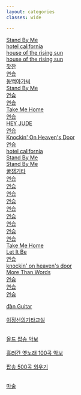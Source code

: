 ```yaml
---
layout: categories
classes: wide

--- 
```


[Stand By Me](https://www.youtube.com/shorts/vgQinQVMgXA)<br>
[hotel california](https://www.youtube.com/shorts/FyaOammZ4iQ)<br>
[house of the rising sun](https://www.youtube.com/shorts/FBSIMvT2O2Y)<br> 
[house of the rising sun](https://www.youtube.com/shorts/31LA_X1hH4I)<br> 
[찻잔](https://www.youtube.com/watch?v=YKnTgiKCLkY)<br>
[연습](https://www.youtube.com/shorts/zp3Pinfpwfs)<br>
[동백아가씨](https://www.youtube.com/shorts/r27ld7l52hM)<br>
[Stand By Me](https://www.youtube.com/shorts/hrtYT-my5i8)<br>
[연습](https://www.youtube.com/shorts/LwEa9qSADHc)<br>
[연습](https://www.youtube.com/shorts/F3G-zGMTIs0)<br>
[Take Me Home](https://www.youtube.com/shorts/vljvKKXxOgY)<br>
[연습](https://www.youtube.com/shorts/QdlDfiUZhxg)<br>
[HEY JUDE](https://www.youtube.com/shorts/seT7x5K3A6o)<br>
[연습](https://www.youtube.com/shorts/vjvvxqzIJB4)<br>
[Knockin' On Heaven's Door](https://www.youtube.com/shorts/l7QwdRIGnzo)<br>
[연습](https://www.youtube.com/shorts/31LA_X1hH4I)<br>
[hotel california](https://www.youtube.com/shorts/FyaOammZ4iQ)<br>
[Stand By Me](https://www.youtube.com/shorts/vgQinQVMgXA)<br>
[Stand By Me](https://www.youtube.com/shorts/cagM2YaL0W0)<br>
[꿀잼기타](https://www.youtube.com/@honeyjamguitar)<br>
[연습](https://www.youtube.com/shorts/iaERr3Usekg)<br>
[연습](https://www.youtube.com/shorts/NrZvUQQNDa8)<br>
[연습](https://www.youtube.com/shorts/g0jmK_CojBE)<br>
[연습](https://www.youtube.com/shorts/xXCEV1Gq9qU)<br>
[연습](https://www.youtube.com/shorts/5aXoCoGLR58)<br>
[연습](https://www.youtube.com/shorts/GwAh3qouwuI)<br>
[연습](https://www.youtube.com/shorts/A02E3PVNoxk)<br>
[연습](https://www.youtube.com/shorts/CIIRdsuwxfg)<br>
[연습](https://www.youtube.com/shorts/cGorgcizDHk)<br>
[Take Me Home](https://www.youtube.com/shorts/VM4tmmeTmxk)<br>
[Let It Be](https://www.youtube.com/shorts/oFvKXGIx1PM)<br>
[연습](https://www.youtube.com/shorts/8SSYLq4FfoA)<br>
[knockin' on heaven's door](https://www.youtube.com/shorts/P2kvj7Phgto)<br>
[More Than Words](https://www.youtube.com/shorts/he8SRrkCpZY)<br>
[연습](https://www.youtube.com/shorts/Ob0hi_AwWD8)<br>
[연습](https://www.youtube.com/shorts/eHc0R2c1FIs)<br>
[연습](https://www.youtube.com/shorts/Qe9aJevxZ8w)<br>


[đàn Guitar](https://www.youtube.com/results?search_query=C%C3%A1ch+ch%C6%A1i+%C4%91%C3%A0n+Guitar+c%E1%BB%B1c+k%E1%BB%B3+%C4%91%C6%A1n+gi%E1%BA%A3n)<br> <br>
[이정선의기타교실](https://www.youtube.com/@leejungsunguitar)<br> <br>


[올드 팝송 악보](https://m.blog.naver.com/shik56/221564899886)<br> <br>
[흘러간 옛노래 100곡 악보](https://blog.naver.com/PostView.naver?blogId=shik56&logNo=222698240389&parentCategoryNo=&categoryNo=329&viewDate=&isShowPopularPosts=true&from=search)<br> <br>
[팝송 500곡 외우기](https://www.youtube.com/@LovelyOneself-ke2bt)<br> <br>


[마술](https://www.youtube.com/shorts/IiHnRfnnfec)<br>



